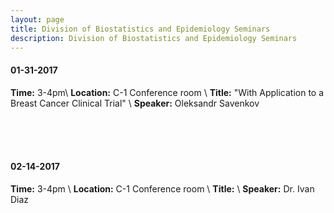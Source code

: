 ```yaml
---
layout: page
title: Division of Biostatistics and Epidemiology Seminars
description: Division of Biostatistics and Epidemiology Seminars
---
```

#### 01-31-2017
**Time:** 3-4pm\\
**Location:** C-1 Conference room \\
**Title:** "With Application to a Breast Cancer Clinical Trial" \\
**Speaker:** Oleksandr Savenkov

<br>
<br>
<br>

#### 02-14-2017
**Time:** 3-4pm \\
**Location:** C-1 Conference room \\
**Title:** \\
**Speaker:** Dr. Ivan Diaz
